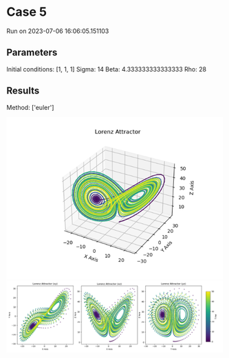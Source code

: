 # Case 5
Run on 2023-07-06 16:06:05.151103

## Parameters
Initial conditions: [1, 1, 1]
Sigma: 14
Beta: 4.333333333333333
Rho: 28
## Results
Method: ['euler']


![Lorenz 3D](lorenz3D_euler.png)
![Lorenz 2D](lorenz2D_euler.png)
